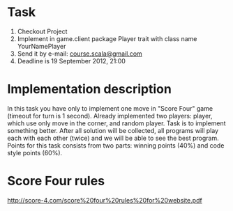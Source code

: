 # Task
1. Checkout Project
2. Implement in game.client package Player trait with class name YourNamePlayer
3. Send it by e-mail: course.scala@gmail.com
4. Deadline is 19 September 2012, 21:00

# Implementation description
In this task you have only to implement one move in "Score Four" game (timeout for turn is 1 second). Already implemented two players: player,
which use only move in the corner, and random player. Task is to implement something better. After all solution will be
collected, all programs will play each with each other (twice) and we will be able to see the best program.
Points for this task consists from two parts: winning points (40%) and code style points (60%).

# Score Four rules
http://score-4.com/score%20four%20rules%20for%20website.pdf
